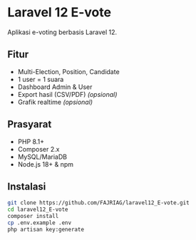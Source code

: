 # Laravel 12 E-vote

Aplikasi e-voting berbasis Laravel 12.

## Fitur
- Multi-Election, Position, Candidate
- 1 user = 1 suara
- Dashboard Admin & User
- Export hasil (CSV/PDF) *(opsional)*
- Grafik realtime *(opsional)*

## Prasyarat
- PHP 8.1+
- Composer 2.x
- MySQL/MariaDB
- Node.js 18+ & npm

## Instalasi
```bash
git clone https://github.com/FAJRIAG/laravel12_E-vote.git
cd laravel12_E-vote
composer install
cp .env.example .env
php artisan key:generate
